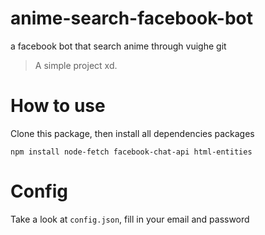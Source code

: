 # anime-search-facebook-bot
a facebook bot that search anime through vuighe git

> A simple project xd.

# How to use
Clone this package, then install all dependencies packages

`npm install node-fetch facebook-chat-api html-entities`

# Config

Take a look at `config.json`, fill in your email and password
